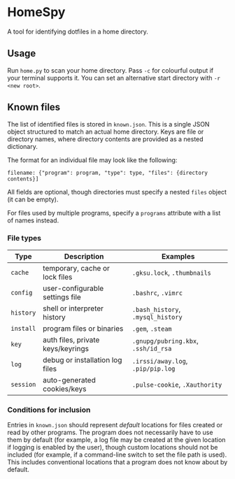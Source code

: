 # HomeSpy

A tool for identifying dotfiles in a home directory.

## Usage

Run `home.py` to scan your home directory.  Pass `-c` for colourful output if your terminal supports it.  You can set an alternative start directory with `-r <new root>`.

## Known files

The list of identified files is stored in `known.json`.  This is a single JSON object structured to match an actual home directory.  Keys are file or directory names, where directory contents are provided as a nested dictionary.

The format for an individual file may look like the following:

```
filename: {"program": program, "type": type, "files": {directory contents}]
```

All fields are optional, though directories must specify a nested `files` object (it can be empty).

For files used by multiple programs, specify a `programs` attribute with a list of names instead.

### File types

| Type      | Description                       | Examples                            |
| --------- | --------------------------------- | ----------------------------------- |
| `cache`   | temporary, cache or lock files    | `.gksu.lock`, `.thumbnails`         |
| `config`  | user-configurable settings file   | `.bashrc`, `.vimrc`                 |
| `history` | shell or interpreter history      | `.bash_history`, `.mysql_history`   |
| `install` | program files or binaries         | `.gem`, `.steam`                    |
| `key`     | auth files, private keys/keyrings | `.gnupg/pubring.kbx`, `.ssh/id_rsa` |
| `log`     | debug or installation log files   | `.irssi/away.log`, `.pip/pip.log`   |
| `session` | auto-generated cookies/keys       | `.pulse-cookie`, `.Xauthority`      |

### Conditions for inclusion

Entries in `known.json` should represent *default* locations for files created or read by other programs.  The program does not necessarily have to use them by default (for example, a log file may be created at the given location if logging is enabled by the user), though custom locations should not be included (for example, if a command-line switch to set the file path is used).  This includes conventional locations that a program does not know about by default.
